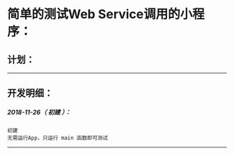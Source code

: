 简单的测试Web Service调用的小程序：
===================================================================

计划：
-------------------------------------------------------------------

*******************************************************************

开发明细：
-------------------------------------------------------------------

##### 2018-11-26（ 初建 ）：
	初建
	无需运行App，只运行 main 函数即可测试

*******************************************************************
